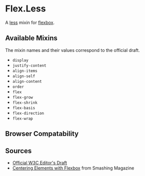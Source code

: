 # Flex.Less

A [less] mixin for [flexbox].


## Available Mixins

The mixin names and their values correspond to the official draft.

* `display`
* `justify-content`
* `align-items`
* `align-self`
* `align-content`
* `order`
* `flex`
* `flex-grow`
* `flex-shrink`
* `flex-basis`
* `flex-direction`
* `flex-wrap`



## Browser Compatability



## Sources

* [Official W3C Editor's Draft]
* [Centering Elements with Flexbox] from Smashing Magazine



[less]: http://lesscss.org
[flexbox]: http://dev.w3.org/csswg/css-flexbox
[Official W3C Editor's Draft]: http://dev.w3.org/csswg/css-flexbox
[Centering Elements with Flexbox]: http://coding.smashingmagazine.com/2013/05/22/centering-elements-with-flexbox/


